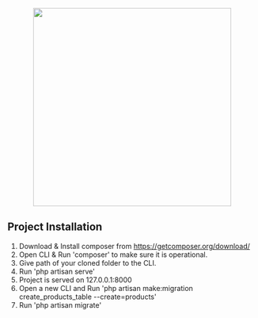 <p align="center"><img src="https://res.cloudinary.com/dtfbvvkyp/image/upload/v1566331377/laravel-logolockup-cmyk-red.svg" width="400"></p>

## Project Installation 
1. Download & Install composer from https://getcomposer.org/download/
2. Open CLI & Run 'composer' to make sure it is operational.
3. Give path of your cloned folder to the CLI.
4. Run 'php artisan serve'
5. Project is served on 127.0.0.1:8000
6. Open a new CLI and Run 'php artisan make:migration create_products_table --create=products'
8. Run 'php artisan migrate'
